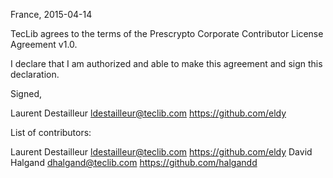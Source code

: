France, 2015-04-14

TecLib agrees to the terms of the Prescrypto Corporate Contributor License Agreement v1.0.

I declare that I am authorized and able to make this agreement and sign this declaration.

Signed,

Laurent Destailleur ldestailleur@teclib.com https://github.com/eldy

List of contributors:

Laurent Destailleur ldestailleur@teclib.com https://github.com/eldy
David Halgand dhalgand@teclib.com https://github.com/halgandd
